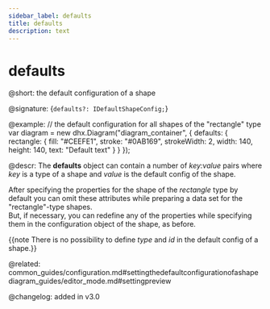 ```yaml
---
sidebar_label: defaults
title: defaults
description: text
---
```


# defaults

@short: the default configuration of a shape

@signature: {`defaults?: IDefaultShapeConfig;`}

@example:
// the default configuration for all shapes of the "rectangle" type
var diagram = new dhx.Diagram("diagram_container", {
    defaults: {
        rectangle: {
            fill: "#CEEFE1",
            stroke: "#0AB169",
            strokeWidth: 2,
            width: 140,
            height: 140,
            text: "Default text"
        }
    }
});


@descr:
The **defaults** object can contain a number of *key:value* pairs where *key* is a type of a shape and *value* is the default config of the shape.

After specifying the properties for the shape of the *rectangle* type by default you can omit these attributes while preparing a data set for the "rectangle"-type shapes. <br> But, if necessary, you can redefine any of the properties while specifying them in the configuration object of the shape, as before.

{{note There is no possibility to define *type* and *id* in the default config of a shape.}}

@related: common_guides/configuration.md#settingthedefaultconfigurationofashape
diagram_guides/editor_mode.md#settingpreview

@changelog: added in v3.0

